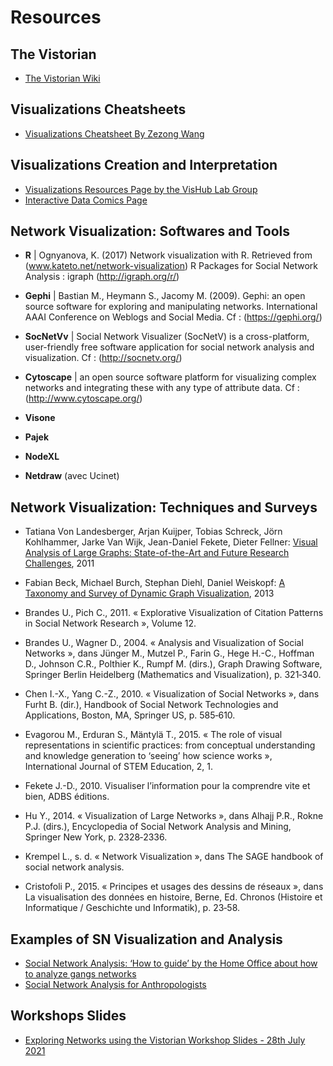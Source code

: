 # Resources

## The Vistorian 
* [The Vistorian Wiki](https://github.com/networkcube/vistorian/wiki)


## Visualizations Cheatsheets
* [Visualizations Cheatsheet By Zezong Wang](https://visualizationcheatsheets.github.io/)

## Visualizations Creation and Interpretation
* [Visualizations Resources Page by the VisHub Lab Group](https://visualinteractivedata.github.io/resources)
* [Interactive Data Comics Page ](https://interactivedatacomics.github.io/)

## Network Visualization: Softwares and Tools
* **R** | Ognyanova, K. (2017) Network visualization with R. Retrieved from (www.kateto.net/network-visualization)
R Packages for Social Network Analysis : igraph (http://igraph.org/r/)

* **Gephi** | Bastian M., Heymann S., Jacomy M. (2009). Gephi: an open source software for exploring and manipulating networks. International AAAI Conference on Weblogs and Social Media. Cf : (https://gephi.org/)

* **SocNetVv** | Social Network Visualizer (SocNetV) is a cross-platform, user-friendly free software application for social network analysis and visualization. Cf : (http://socnetv.org/)

* **Cytoscape** | an open source software platform for visualizing complex networks and integrating these with any type of attribute data. Cf : (http://www.cytoscape.org/)

* **Visone**
* **Pajek**
* **NodeXL**
* **Netdraw** (avec Ucinet)

## Network Visualization: Techniques and Surveys

* Tatiana Von Landesberger, Arjan Kuijper, Tobias Schreck, Jörn Kohlhammer, Jarke Van Wijk, Jean-Daniel Fekete, Dieter Fellner: [Visual Analysis of Large Graphs: State-of-the-Art and Future Research Challenges](https://hal.inria.fr/hal-00712779/document), 2011

* Fabian Beck, Michael Burch, Stephan Diehl,  Daniel Weiskopf: [A Taxonomy and Survey of Dynamic Graph Visualization](https://www.semanticscholar.org/paper/A-Taxonomy-and-Survey-of-Dynamic-Graph-Beck-Burch/0cd9b2ef1ead9bea120ac67503140df60b7d1cf6?p2df), 2013

* Brandes U., Pich C., 2011. « Explorative Visualization of Citation Patterns in Social Network Research », Volume 12.
* Brandes U., Wagner D., 2004. « Analysis and Visualization of Social Networks », dans Jünger M., Mutzel P., Farin G., Hege H.-C., Hoffman D., Johnson C.R., Polthier K., Rumpf M. (dirs.), Graph Drawing Software, Springer Berlin Heidelberg (Mathematics and Visualization), p. 321‑340.
* Chen I.-X., Yang C.-Z., 2010. « Visualization of Social Networks », dans Furht B. (dir.), Handbook of Social Network Technologies and Applications, Boston, MA, Springer US, p. 585‑610.
* Evagorou M., Erduran S., Mäntylä T., 2015. « The role of visual representations in scientific practices: from conceptual understanding and knowledge generation to ‘seeing’ how science works », International Journal of STEM Education, 2, 1.
* Fekete J.-D., 2010. Visualiser l’information pour la comprendre vite et bien, ADBS éditions.
* Hu Y., 2014. « Visualization of Large Networks », dans Alhajj P.R., Rokne P.J. (dirs.), Encyclopedia of Social Network Analysis and Mining, Springer New York, p. 2328‑2336.
* Krempel L., s. d. « Network Visualization », dans The SAGE handbook of social network analysis.
* Cristofoli P., 2015. « Principes et usages des dessins de réseaux », dans La visualisation des données en histoire, Berne, Ed. Chronos (Histoire et Informatique / Geschichte und Informatik), p. 23‑58.

## Examples of SN Visualization and Analysis
* [Social Network Analysis: ‘How to guide’ by the Home Office about how to analyze gangs networks](https://assets.publishing.service.gov.uk/government/uploads/system/uploads/attachment_data/file/491572/socnet_howto.pdf)
* [Social Network Analysis for Anthropologists](https://eehh-stanford.github.io/SNA-workshop/intro-SNA.html#background-to-the-study-of-social-structure)

## Workshops Slides 
* [Exploring Networks using the Vistorian Workshop Slides - 28th July 2021](https://drive.google.com/file/d/1L2l_CLgsrV6YyJgx6zcMP_F5RFMgQUrn/view?usp=sharing)
